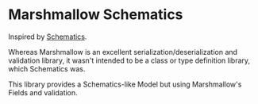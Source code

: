 Marshmallow Schematics
======================


Inspired by [Schematics](https://github.com/schematics/schematics).

Whereas Marshmallow is an excellent serialization/deserialization
and validation library, it wasn't intended to be a class or type
definition library, which Schematics was.

This library provides a Schematics-like Model but
using Marshmallow's Fields and validation.
